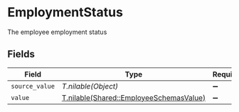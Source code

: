 # EmploymentStatus

The employee employment status


## Fields

| Field                                                                                  | Type                                                                                   | Required                                                                               | Description                                                                            |
| -------------------------------------------------------------------------------------- | -------------------------------------------------------------------------------------- | -------------------------------------------------------------------------------------- | -------------------------------------------------------------------------------------- |
| `source_value`                                                                         | *T.nilable(Object)*                                                                    | :heavy_minus_sign:                                                                     | N/A                                                                                    |
| `value`                                                                                | [T.nilable(Shared::EmployeeSchemasValue)](../../models/shared/employeeschemasvalue.md) | :heavy_minus_sign:                                                                     | N/A                                                                                    |